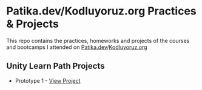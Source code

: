 # Patika.dev/Kodluyoruz.org Practices & Projects
This repo contains the practices, homeworks and projects of the courses and bootcamps I attended on [Patika.dev](https://app.patika.dev/)/[Kodluyoruz.org](https://www.kodluyoruz.org/bootcamp/)

## Unity Learn Path Projects

- Prototype 1 - [View Project](https://github.com/y-yildirim/Prototype1)